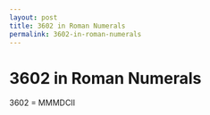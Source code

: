 ```yaml
---
layout: post
title: 3602 in Roman Numerals
permalink: 3602-in-roman-numerals
---
```


# 3602 in Roman Numerals

3602 = MMMDCII
